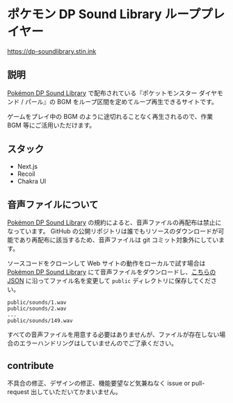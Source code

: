 # ポケモン DP Sound Library ループプレイヤー

https://dp-soundlibrary.stin.ink

## 説明

[Pokémon DP Sound Library](https://soundlibrary.pokemon.co.jp/) で配布されている『ポケットモンスター ダイヤモンド / パール』の BGM をループ区間を定めてループ再生できるサイトです。

ゲームをプレイ中の BGM のように途切れることなく再生されるので、作業 BGM 等にご活用いただけます。

## スタック

- Next.js
- Recoil
- Chakra UI

## 音声ファイルについて

[Pokémon DP Sound Library](https://soundlibrary.pokemon.co.jp/download) の規約によると、音声ファイルの再配布は禁止になっています。
GitHub の公開リポジトリは誰でもリソースのダウンロードが可能であり再配布に該当するため、音声ファイルは git コミット対象外にしています。

ソースコードをクローンして Web サイトの動作をローカルで試す場合は [Pokémon DP Sound Library](https://soundlibrary.pokemon.co.jp/download) にて音声ファイルをダウンロードし、[こちらの JSON](https://github.com/y-hiraoka/dp-soundlibrary/blob/main/src/data/sounds.ts) に沿ってファイル名を変更して `public` ディレクトリに保存してください。

```
public/sounds/1.wav
public/sounds/2.wav
...
public/sounds/149.wav
```

すべての音声ファイルを用意する必要はありませんが、ファイルが存在しない場合のエラーハンドリングはしていませんのでご了承ください。

## contribute

不具合の修正、デザインの修正、機能要望など気兼ねなく issue or pull-request 出していただいてかまいません。
